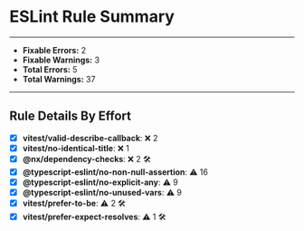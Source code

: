 # ESLint Rule Summary

---

- **Fixable Errors:** 2
- **Fixable Warnings:** 3
- **Total Errors:** 5
- **Total Warnings:** 37

---

## Rule Details By Effort

- [x] **vitest/valid-describe-callback**: ❌ 2
- [x] **vitest/no-identical-title**: ❌ 1
- [x] **@nx/dependency-checks**: ❌ 2 🛠️
- [x] **@typescript-eslint/no-non-null-assertion**: ⚠️ 16
- [x] **@typescript-eslint/no-explicit-any**: ⚠️ 9
- [x] **@typescript-eslint/no-unused-vars**: ⚠️ 9
- [x] **vitest/prefer-to-be**: ⚠️ 2 🛠️
- [x] **vitest/prefer-expect-resolves**: ⚠️ 1 🛠️
